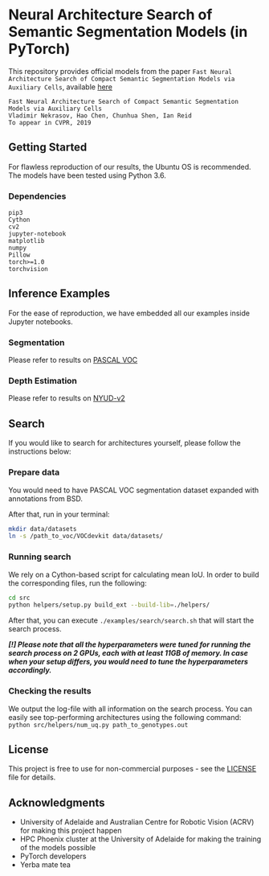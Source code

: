 # Neural Architecture Search of Semantic Segmentation Models (in PyTorch)

This repository provides official models from the paper `Fast Neural Architecture Search of Compact Semantic Segmentation Models via Auxiliary Cells`, available [here](https://arxiv.org/abs/1810.10804)

```
Fast Neural Architecture Search of Compact Semantic Segmentation Models via Auxiliary Cells
Vladimir Nekrasov, Hao Chen, Chunhua Shen, Ian Reid
To appear in CVPR, 2019
```

## Getting Started

For flawless reproduction of our results, the Ubuntu OS is recommended. The models have been tested using Python 3.6.

### Dependencies

```
pip3
Cython
cv2
jupyter-notebook
matplotlib
numpy
Pillow
torch>=1.0
torchvision
```

## Inference Examples

For the ease of reproduction, we have embedded all our examples inside Jupyter notebooks.

### Segmentation

Please refer to results on [PASCAL VOC](./examples/inference/VOC-segm.ipynb)

### Depth Estimation

Please refer to results on [NYUD-v2](./examples/inference/NYU-depth.ipynb)

## Search

If you would like to search for architectures yourself, please follow the instructions below:

### Prepare data

You would need to have PASCAL VOC segmentation dataset expanded with annotations from BSD.

After that, run in your terminal:

```bash
mkdir data/datasets
ln -s /path_to_voc/VOCdevkit data/datasets/
```

### Running search

We rely on a Cython-based script for calculating mean IoU. In order to build the corresponding files, run the following:

```bash
cd src
python helpers/setup.py build_ext --build-lib=./helpers/
```

After that, you can execute `./examples/search/search.sh` that will start the search process.

***[!] Please note that all the hyperparameters were tuned for running the search process on 2 GPUs, each with at least 11GB of memory. In case when your setup differs, you would need to tune the hyperparameters accordingly.***

### Checking the results

We output the log-file with all information on the search process. You can easily see top-performing architectures using the following command: `python src/helpers/num_uq.py path_to_genotypes.out`

## License

This project is free to use for non-commercial purposes - see the [LICENSE](LICENSE) file for details.

## Acknowledgments

* University of Adelaide and Australian Centre for Robotic Vision (ACRV) for making this project happen
* HPC Phoenix cluster at the University of Adelaide for making the training of the models possible
* PyTorch developers
* Yerba mate tea
